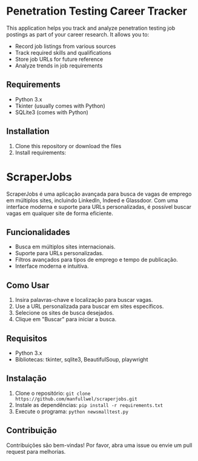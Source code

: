 # Penetration Testing Career Tracker

This application helps you track and analyze penetration testing job postings as part of your career research. It allows you to:

- Record job listings from various sources
- Track required skills and qualifications
- Store job URLs for future reference
- Analyze trends in job requirements

## Requirements
- Python 3.x
- Tkinter (usually comes with Python)
- SQLite3 (comes with Python)

## Installation
1. Clone this repository or download the files
2. Install requirements:

# ScraperJobs

ScraperJobs é uma aplicação avançada para busca de vagas de emprego em múltiplos sites, incluindo LinkedIn, Indeed e Glassdoor. Com uma interface moderna e suporte para URLs personalizadas, é possível buscar vagas em qualquer site de forma eficiente.

## Funcionalidades
- Busca em múltiplos sites internacionais.
- Suporte para URLs personalizadas.
- Filtros avançados para tipos de emprego e tempo de publicação.
- Interface moderna e intuitiva.

## Como Usar
1. Insira palavras-chave e localização para buscar vagas.
2. Use a URL personalizada para buscar em sites específicos.
3. Selecione os sites de busca desejados.
4. Clique em "Buscar" para iniciar a busca.

## Requisitos
- Python 3.x
- Bibliotecas: tkinter, sqlite3, BeautifulSoup, playwright

## Instalação
1. Clone o repositório: `git clone https://github.com/manfullwel/scraperjobs.git`
2. Instale as dependências: `pip install -r requirements.txt`
3. Execute o programa: `python newsmalltest.py`

## Contribuição
Contribuições são bem-vindas! Por favor, abra uma issue ou envie um pull request para melhorias.